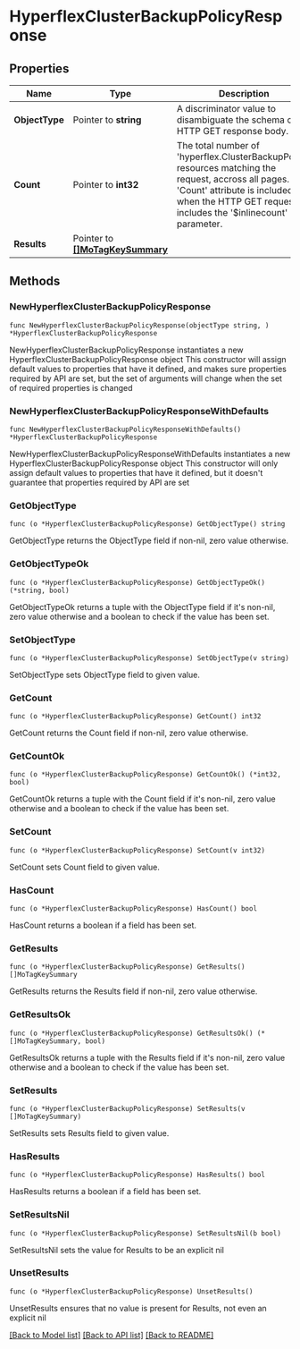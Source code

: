 # HyperflexClusterBackupPolicyResponse

## Properties

Name | Type | Description | Notes
------------ | ------------- | ------------- | -------------
**ObjectType** | Pointer to **string** | A discriminator value to disambiguate the schema of a HTTP GET response body. | 
**Count** | Pointer to **int32** | The total number of &#39;hyperflex.ClusterBackupPolicy&#39; resources matching the request, accross all pages. The &#39;Count&#39; attribute is included when the HTTP GET request includes the &#39;$inlinecount&#39; parameter. | [optional] 
**Results** | Pointer to [**[]MoTagKeySummary**](mo.TagKeySummary.md) |  | [optional] 

## Methods

### NewHyperflexClusterBackupPolicyResponse

`func NewHyperflexClusterBackupPolicyResponse(objectType string, ) *HyperflexClusterBackupPolicyResponse`

NewHyperflexClusterBackupPolicyResponse instantiates a new HyperflexClusterBackupPolicyResponse object
This constructor will assign default values to properties that have it defined,
and makes sure properties required by API are set, but the set of arguments
will change when the set of required properties is changed

### NewHyperflexClusterBackupPolicyResponseWithDefaults

`func NewHyperflexClusterBackupPolicyResponseWithDefaults() *HyperflexClusterBackupPolicyResponse`

NewHyperflexClusterBackupPolicyResponseWithDefaults instantiates a new HyperflexClusterBackupPolicyResponse object
This constructor will only assign default values to properties that have it defined,
but it doesn't guarantee that properties required by API are set

### GetObjectType

`func (o *HyperflexClusterBackupPolicyResponse) GetObjectType() string`

GetObjectType returns the ObjectType field if non-nil, zero value otherwise.

### GetObjectTypeOk

`func (o *HyperflexClusterBackupPolicyResponse) GetObjectTypeOk() (*string, bool)`

GetObjectTypeOk returns a tuple with the ObjectType field if it's non-nil, zero value otherwise
and a boolean to check if the value has been set.

### SetObjectType

`func (o *HyperflexClusterBackupPolicyResponse) SetObjectType(v string)`

SetObjectType sets ObjectType field to given value.


### GetCount

`func (o *HyperflexClusterBackupPolicyResponse) GetCount() int32`

GetCount returns the Count field if non-nil, zero value otherwise.

### GetCountOk

`func (o *HyperflexClusterBackupPolicyResponse) GetCountOk() (*int32, bool)`

GetCountOk returns a tuple with the Count field if it's non-nil, zero value otherwise
and a boolean to check if the value has been set.

### SetCount

`func (o *HyperflexClusterBackupPolicyResponse) SetCount(v int32)`

SetCount sets Count field to given value.

### HasCount

`func (o *HyperflexClusterBackupPolicyResponse) HasCount() bool`

HasCount returns a boolean if a field has been set.

### GetResults

`func (o *HyperflexClusterBackupPolicyResponse) GetResults() []MoTagKeySummary`

GetResults returns the Results field if non-nil, zero value otherwise.

### GetResultsOk

`func (o *HyperflexClusterBackupPolicyResponse) GetResultsOk() (*[]MoTagKeySummary, bool)`

GetResultsOk returns a tuple with the Results field if it's non-nil, zero value otherwise
and a boolean to check if the value has been set.

### SetResults

`func (o *HyperflexClusterBackupPolicyResponse) SetResults(v []MoTagKeySummary)`

SetResults sets Results field to given value.

### HasResults

`func (o *HyperflexClusterBackupPolicyResponse) HasResults() bool`

HasResults returns a boolean if a field has been set.

### SetResultsNil

`func (o *HyperflexClusterBackupPolicyResponse) SetResultsNil(b bool)`

 SetResultsNil sets the value for Results to be an explicit nil

### UnsetResults
`func (o *HyperflexClusterBackupPolicyResponse) UnsetResults()`

UnsetResults ensures that no value is present for Results, not even an explicit nil

[[Back to Model list]](../README.md#documentation-for-models) [[Back to API list]](../README.md#documentation-for-api-endpoints) [[Back to README]](../README.md)


